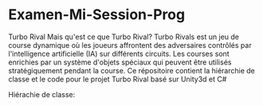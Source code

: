 # Examen-Mi-Session-Prog
Turbo Rival
Mais qu'est ce que Turbo Rival?
Turbo Rivals est un jeu de course dynamique où les joueurs affrontent des adversaires contrôlés par l'intelligence artificielle (IA) sur différents circuits. Les courses sont enrichies par un système d'objets spéciaux qui peuvent être utilisés stratégiquement pendant la course.
Ce répositoire contient la hiérarchie de classe et le code pour le projet Turbo Rival basé sur Unity3d et C#

Hiérachie de classe:

